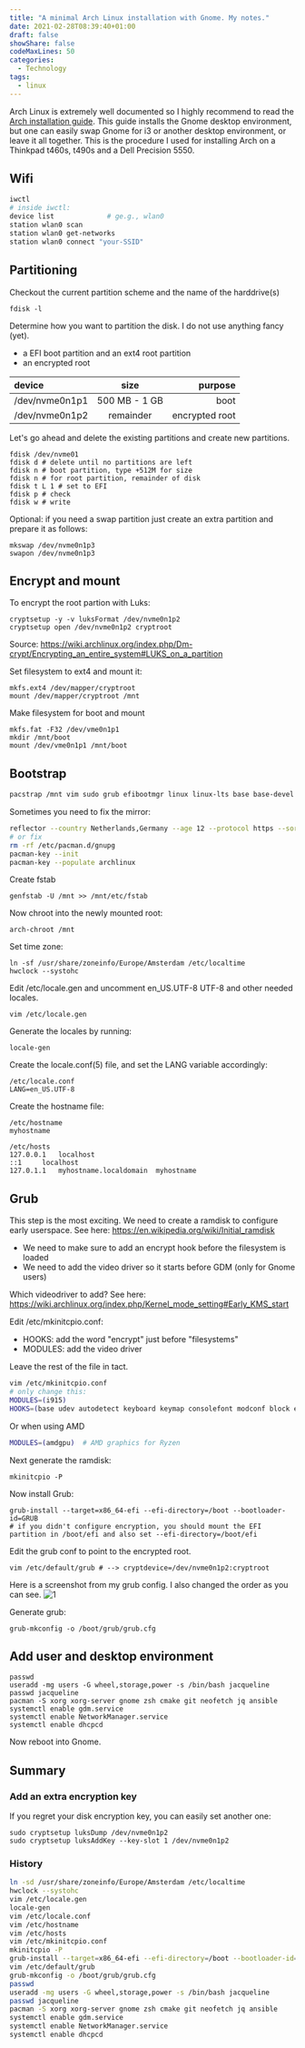 ```yaml
---
title: "A minimal Arch Linux installation with Gnome. My notes."
date: 2021-02-28T08:39:40+01:00
draft: false
showShare: false
codeMaxLines: 50
categories:
  - Technology 
tags:
  - linux
---
```


Arch Linux is extremely well documented so I highly recommend to read the [Arch installation guide](https://wiki.archlinux.org/index.php/Installation_guide).
This guide installs the Gnome desktop environment, but one can easily swap Gnome for i3 or another desktop environment, or leave it all together.
This is the procedure I used for installing Arch on a Thinkpad t460s, t490s and a Dell Precision 5550.

## Wifi

```sh
iwctl
# inside iwctl:
device list             # ge.g., wlan0
station wlan0 scan
station wlan0 get-networks
station wlan0 connect "your-SSID"
```


## Partitioning

Checkout the current partition scheme and the name of the harddrive(s)

```shell
fdisk -l
```

Determine how you want to partition the disk. I do not use anything fancy (yet).

* a EFI boot partition and an ext4 root partition
* an encrypted root

| device       | size     | purpose     |
| :------------- | :----------: | -----------: |
|  /dev/nvme0n1p1 | 500 MB - 1 GB  | boot    |
| /dev/nvme0n1p2   | remainder | encrypted root| |

Let's go ahead and delete the existing partitions and create new partitions.

```shell
fdisk /dev/nvme01
fdisk d # delete until no partitions are left
fdisk n # boot partition, type +512M for size
fdisk n # for root partition, remainder of disk 
fdisk t L 1 # set to EFI
fdisk p # check
fdisk w # write
```

Optional: if you need a swap partition just create an extra partition and prepare it as follows:

```shell
mkswap /dev/nvme0n1p3
swapon /dev/nvme0n1p3
```


## Encrypt and mount

To encrypt the root partion with Luks:

```shell
cryptsetup -y -v luksFormat /dev/nvme0n1p2
cryptsetup open /dev/nvme0n1p2 cryptroot 
```
Source: https://wiki.archlinux.org/index.php/Dm-crypt/Encrypting_an_entire_system#LUKS_on_a_partition

Set filesystem to ext4 and mount it:

```shell
mkfs.ext4 /dev/mapper/cryptroot
mount /dev/mapper/cryptroot /mnt
```

Make filesystem for boot and mount

```shell
mkfs.fat -F32 /dev/vme0n1p1
mkdir /mnt/boot
mount /dev/vme0n1p1 /mnt/boot
```


## Bootstrap

```sh
pacstrap /mnt vim sudo grub efibootmgr linux linux-lts base base-devel networkmanager linux-firmware amd-ucode

```

Sometimes you need to fix the mirror:

```sh
reflector --country Netherlands,Germany --age 12 --protocol https --sort rate --save /etc/pacman.d/mirrorlist
# or fix
rm -rf /etc/pacman.d/gnupg
pacman-key --init
pacman-key --populate archlinux
```


Create fstab

```shell
genfstab -U /mnt >> /mnt/etc/fstab
```

Now chroot into the newly mounted root:

```shell
arch-chroot /mnt
```

Set time zone:

```shell
ln -sf /usr/share/zoneinfo/Europe/Amsterdam /etc/localtime
hwclock --systohc

```

Edit /etc/locale.gen and uncomment en_US.UTF-8 UTF-8 and other needed locales.

```shell
vim /etc/locale.gen
```

Generate the locales by running:

```shell
locale-gen
```
Create the locale.conf(5) file, and set the LANG variable accordingly:

```shell
/etc/locale.conf
LANG=en_US.UTF-8
```

Create the hostname file:

```shell
/etc/hostname
myhostname

/etc/hosts
127.0.0.1	localhost
::1		localhost
127.0.1.1	myhostname.localdomain	myhostname
```

## Grub

This step is the most exciting. We need to create a ramdisk to configure early userspace.
See here: https://en.wikipedia.org/wiki/Initial_ramdisk

* We need to make sure to add an encrypt hook before the filesystem is loaded
* We need to add the video driver so it starts before GDM (only for Gnome users)

Which videodriver to add? See here: https://wiki.archlinux.org/index.php/Kernel_mode_setting#Early_KMS_start

Edit /etc/mkinitcpio.conf: 
* HOOKS: add the word "encrypt" just before "filesystems"
* MODULES: add the video driver

Leave the rest of the file in tact. 

```sh
vim /etc/mkinitcpio.conf
# only change this:
MODULES=(i915)
HOOKS=(base udev autodetect keyboard keymap consolefont modconf block encrypt filesystems fsck)
```

Or when using AMD

```sh
MODULES=(amdgpu)  # AMD graphics for Ryzen
```

Next generate the ramdisk:

```shell
mkinitcpio -P 
```

Now install Grub:

```shell
grub-install --target=x86_64-efi --efi-directory=/boot --bootloader-id=GRUB
# if you didn't configure encryption, you should mount the EFI partition in /boot/efi and also set --efi-directory=/boot/efi
```
Edit the grub conf to point to the encrypted root. 

```shell
vim /etc/default/grub # --> cryptdevice=/dev/nvme0n1p2:cryptroot
```

Here is a screenshot from my grub config. I also changed the order as you can see.
![1](/grub.png)


Generate grub:

```shell
grub-mkconfig -o /boot/grub/grub.cfg
```

## Add user and desktop environment

```shell
passwd
useradd -mg users -G wheel,storage,power -s /bin/bash jacqueline
passwd jacqueline
pacman -S xorg xorg-server gnome zsh cmake git neofetch jq ansible
systemctl enable gdm.service
systemctl enable NetworkManager.service
systemctl enable dhcpcd
```

Now reboot into Gnome.

## Summary

### Add an extra encryption key

If you regret your disk encryption key, you can easily set another one:

```shell
sudo cryptsetup luksDump /dev/nvme0n1p2
sudo cryptsetup luksAddKey --key-slot 1 /dev/nvme0n1p2
```

### History


```sh
ln -sd /usr/share/zoneinfo/Europe/Amsterdam /etc/localtime
hwclock --systohc
vim /etc/locale.gen
locale-gen
vim /etc/locale.conf
vim /etc/hostname
vim /etc/hosts
vim /etc/mkinitcpio.conf
mkinitcpio -P
grub-install --target=x86_64-efi --efi-directory=/boot --bootloader-id=GRUB
vim /etc/default/grub
grub-mkconfig -o /boot/grub/grub.cfg
passwd
useradd -mg users -G wheel,storage,power -s /bin/bash jacqueline
passwd jacqueline
pacman -S xorg xorg-server gnome zsh cmake git neofetch jq ansible
systemctl enable gdm.service
systemctl enable NetworkManager.service
systemctl enable dhcpcd
```
